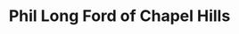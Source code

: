 ---
title: "Phil Long Ford of Chapel Hills"
url: /colorado-springs/phil-long-ford-of-chapel-hills/
shop: car
---